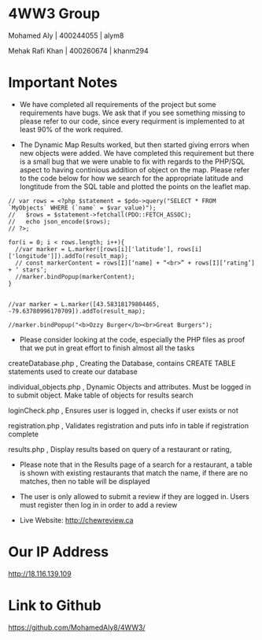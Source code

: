 # 4WW3 Group
Mohamed Aly | 400244055 | alym8

Mehak Rafi Khan | 400260674 | khanm294


# Important Notes


- We have completed all requirements of the project but some requirements have bugs. We ask that if you see something missing to please refer to our code, since every requirment is implemented to at least 90% of the work required. 


- The Dynamic Map Results worked, but then started giving errors when new objects were added. We have completed this requirement but there is a small bug that we were unable to fix with regards to the PHP/SQL aspect to having continious addition of object on the map. Please refer to the code below for how we search for the appropriate latitude and longtitude from the SQL table and plotted the points on the leaflet map. 


```
// var rows = <?php $statement = $pdo->query("SELECT * FROM `MyObjects` WHERE (`name` = $var_value)");
//   $rows = $statement->fetchall(PDO::FETCH_ASSOC);
//   echo json_encode($rows);
// ?>;

for(i = 0; i < rows.length; i++){
  //var marker = L.marker([rows[i]['latitude'], rows[i]['longitude']]).addTo(result_map);
  // const markerContent = rows[I][‘name] + “<br>” + rows[I][‘rating’] + ‘ stars’;
  //marker.bindPopup(markerContent);
}


//var marker = L.marker([43.58318179804465, -79.63780996170709]).addTo(result_map);

//marker.bindPopup("<b>Ozzy Burger</b><br>Great Burgers");
```

-  Please consider looking at the code, especially the PHP files as proof that we put in great effort to finish almost all the tasks


createDatabase.php , Creating the Database, contains CREATE TABLE statements used to create our database


individual_objects.php , Dynamic Objects and attributes. Must be logged in to submit object. Make table of objects for results search


loginCheck.php , Ensures user is logged in, checks if user exists or not


registration.php , Validates registration and puts info in table if registration complete


results.php , Display results based on query of a restaurant or rating, 

- Please note that in the Results page of a search for a restaurant, a table is shown with existing restaurants that match the name, if there are no matches, then no table will be displayed


- The user is only allowed to submit a review if they are logged in. Users must register then log in in order to add a review


- Live Website: http://chewreview.ca




# Our IP Address
http://18.116.139.109

# Link to Github
https://github.com/MohamedAly8/4WW3/



